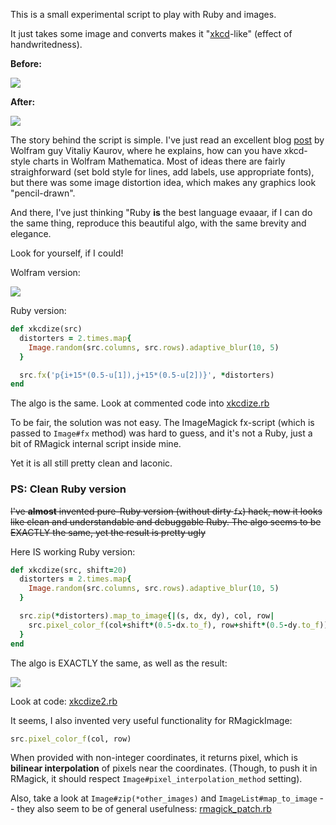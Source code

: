This is a small experimental script to play with Ruby and images.

It just takes some image and converts makes it "[xkcd](http://xkcd.com/)-like" (effect of
handwritedness).

**Before:**

<img src="https://raw.github.com/zverok/xkcdize/master/image.png">

**After:**

<img src="https://raw.github.com/zverok/xkcdize/master/image-xkcd.png">

The story behind the script is simple. I've just read an excellent blog 
[post](http://blog.wolfram.com/2012/10/05/automating-xkcd-diagrams-transforming-serious-to-funny/)
by Wolfram guy Vitaliy Kaurov, where he explains, how can you have
xkcd-style charts in Wolfram Mathematica. Most of ideas there are fairly
straighforward (set bold style for lines, add labels, use appropriate fonts),
but there was some image distortion idea, which makes any graphics look
"pencil-drawn".

And there, I've just thinking "Ruby **is** the best language evaaar, if
I can do the same thing, reproduce this beautiful algo, with the same
brevity and elegance.

Look for yourself, if I could!

Wolfram version:

<img src="https://raw.github.com/zverok/xkcdize/master/xkcd-distort-wolfram.png">

Ruby version:

```ruby
def xkcdize(src)
  distorters = 2.times.map{
    Image.random(src.columns, src.rows).adaptive_blur(10, 5)
  }

  src.fx('p{i+15*(0.5-u[1]),j+15*(0.5-u[2])}', *distorters)
end
```

The algo is the same. Look at commented code into [xkcdize.rb](https://github.com/zverok/xkcdize/blob/master/xkcdize.rb)

To be fair, the solution was not easy. The ImageMagick fx-script (which
is passed to `Image#fx` method) was hard to guess, and it's not a Ruby,
just a bit of RMagick internal script inside mine.

Yet it is all still pretty clean and laconic.

### PS: Clean Ruby version

<strike>I've **almost** invented pure-Ruby version (without dirty `fx`) hack, now
it looks like clean and understandable and debuggable Ruby. The algo seems to be EXACTLY the same, yet the result is pretty ugly</strike>

Here IS working Ruby version:

```ruby
def xkcdize(src, shift=20)
  distorters = 2.times.map{
    Image.random(src.columns, src.rows).adaptive_blur(10, 5)
  }

  src.zip(*distorters).map_to_image{|(s, dx, dy), col, row|
    src.pixel_color_f(col+shift*(0.5-dx.to_f), row+shift*(0.5-dy.to_f))
  }
end
```

The algo is EXACTLY the same, as well as the result:

<img src="https://raw.github.com/zverok/xkcdize/master/image-xkcd2.png">

Look at code: [xkcdize2.rb](https://github.com/zverok/xkcdize/blob/master/xkcdize2.rb)

It seems, I also invented very useful functionality for RMagickImage:

```ruby
src.pixel_color_f(col, row)
```

When provided with non-integer coordinates, it returns pixel, which is
**bilinear interpolation** of pixels near the coordinates. (Though, to
push it in RMagick, it should respect `Image#pixel_interpolation_method`
setting).

Also, take a look at `Image#zip(*other_images)` and `ImageList#map_to_image`
-- they also seem to be of general usefulness: [rmagick_patch.rb](https://github.com/zverok/xkcdize/blob/master/rmagick_patch.rb)
